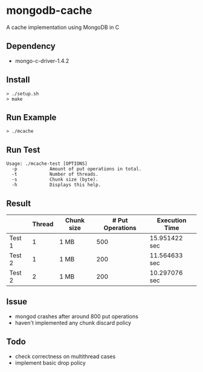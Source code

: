 # mongodb-cache

A cache implementation using MongoDB in C

## Dependency

- mongo-c-driver-1.4.2

## Install

```
> ./setup.sh
> make
```

## Run Example

```
> ./mcache
```

## Run Test

```
Usage: ./mcache-test [OPTIONS]
  -p            Amount of put operations in total.
  -t            Number of threads.
  -s            Chunk size (byte).
  -h            Displays this help.
```

## Result

|        | Thread | Chunk size | # Put Operations | Execution Time |
|--------|--------|------------|------------------|--------------- |
| Test 1 |      1 |       1 MB |              500 |  15.951422 sec |
| Test 2 |      1 |       1 MB |              200 |  11.564633 sec |
| Test 2 |      2 |       1 MB |              200 |  10.297076 sec |

## Issue

- mongod crashes after around 800 put operations
- haven't implemented any chunk discard policy

## Todo

- check correctness on multithread cases
- implement basic drop policy

